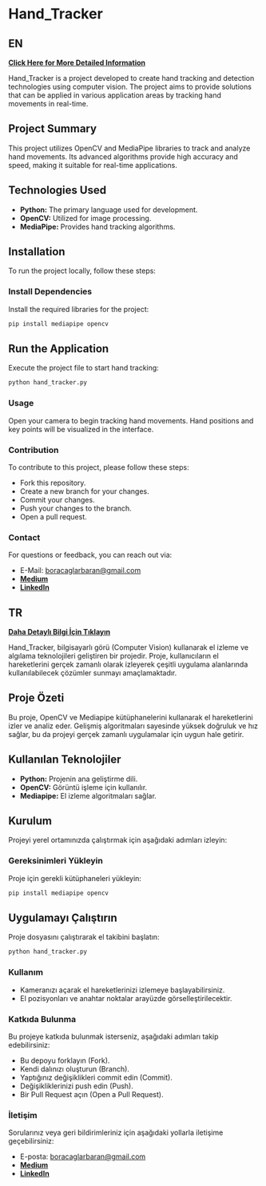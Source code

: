 # Hand_Tracker


## EN
**[Click Here for More Detailed Information](https://caglarbaranbora.medium.com/hand-tracker-f72c20d14e3d)**

Hand_Tracker is a project developed to create hand tracking and detection technologies using computer vision. The project aims to provide solutions that can be applied in various application areas by tracking hand movements in real-time.

## Project Summary

This project utilizes OpenCV and MediaPipe libraries to track and analyze hand movements. Its advanced algorithms provide high accuracy and speed, making it suitable for real-time applications.

## Technologies Used

- **Python:** The primary language used for development.
- **OpenCV:** Utilized for image processing.
- **MediaPipe:** Provides hand tracking algorithms.

## Installation

To run the project locally, follow these steps:

### Install Dependencies

Install the required libraries for the project:
```bash
pip install mediapipe opencv
```

## Run the Application
Execute the project file to start hand tracking:
```bash
python hand_tracker.py
```
### Usage
Open your camera to begin tracking hand movements.
Hand positions and key points will be visualized in the interface.
### Contribution
To contribute to this project, please follow these steps:

- Fork this repository.
- Create a new branch for your changes.
- Commit your changes.
- Push your changes to the branch.
- Open a pull request.

### Contact
For questions or feedback, you can reach out via:

- E-Mail: boracaglarbaran@gmail.com
- **[Medium](https://medium.com/@caglarbaranbora)**
 - **[LinkedIn](https://www.linkedin.com/in/caglarbaranbora/)** 

## TR

**[Daha Detaylı Bilgi İçin Tıklayın](https://caglarbaranbora.medium.com/el-tarama-65a870ed4879)**

Hand_Tracker, bilgisayarlı görü (Computer Vision) kullanarak el izleme ve algılama teknolojileri geliştiren bir projedir. Proje, kullanıcıların el hareketlerini gerçek zamanlı olarak izleyerek çeşitli uygulama alanlarında kullanılabilecek çözümler sunmayı amaçlamaktadır.

## Proje Özeti

Bu proje, OpenCV ve Mediapipe kütüphanelerini kullanarak el hareketlerini izler ve analiz eder. Gelişmiş algoritmaları sayesinde yüksek doğruluk ve hız sağlar, bu da projeyi gerçek zamanlı uygulamalar için uygun hale getirir.

## Kullanılan Teknolojiler

- **Python:** Projenin ana geliştirme dili.
- **OpenCV:** Görüntü işleme için kullanılır.
- **Mediapipe:** El izleme algoritmaları sağlar.

## Kurulum

Projeyi yerel ortamınızda çalıştırmak için aşağıdaki adımları izleyin:

### Gereksinimleri Yükleyin

Proje için gerekli kütüphaneleri yükleyin:

```bash
pip install mediapipe opencv
```
## Uygulamayı Çalıştırın
Proje dosyasını çalıştırarak el takibini başlatın:
```bash
python hand_tracker.py
```
### Kullanım
- Kameranızı açarak el hareketlerinizi izlemeye başlayabilirsiniz.
- El pozisyonları ve anahtar noktalar arayüzde görselleştirilecektir.
### Katkıda Bulunma
 Bu projeye katkıda bulunmak isterseniz, aşağıdaki adımları takip edebilirsiniz:

- Bu depoyu forklayın (Fork).
- Kendi dalınızı oluşturun (Branch).
- Yaptığınız değişiklikleri commit edin (Commit).
- Değişikliklerinizi push edin (Push).
- Bir Pull Request açın (Open a Pull Request).
### İletişim

Sorularınız veya geri bildirimleriniz için aşağıdaki yollarla iletişime geçebilirsiniz:

- E-posta: boracaglarbaran@gmail.com
 - **[Medium](https://medium.com/@caglarbaranbora)**
 - **[LinkedIn](https://www.linkedin.com/in/caglarbaranbora/)** 
